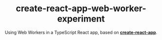 <div align="center">

# create-react-app-web-worker-experiment

Using Web Workers in a TypeScript React app, based on **[create-react-app](https://github.com/facebook/create-react-app)**.

</div>

<br><br>
